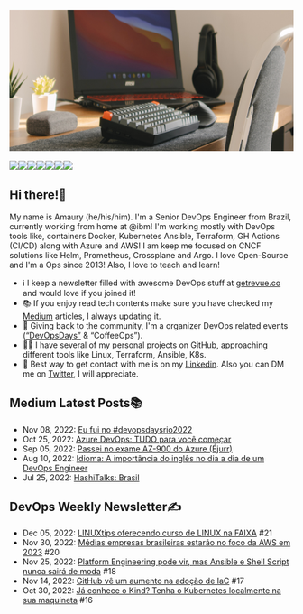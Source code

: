 <p align="">
<img src="teste2.png" alt="drawing" height="250" width="800"/>
</p>

<a href="https://amaurybsouza.github.io/portfolio/"><img src="https://img.shields.io/badge/website-000000?style=for-the-badge&logo=About.me&logoColor=white" /><a/><a 
href="https://twitter.com/amaurybsouza_"><img src="https://img.shields.io/badge/Twitter-1DA1F2?style=for-the-badge&logo=twitter&logoColor=white" /><a/><a
href="https://www.linkedin.com/in/amaurybsouza/"><img src="https://img.shields.io/badge/LinkedIn-0077B5?style=for-the-badge&logo=linkedin&logoColor=white" /><a/><a href="https://amauryborgesouza@gmail.com"><img src="https://img.shields.io/badge/Gmail-D14836?style=for-the-badge&logo=gmail&logoColor=white" /><a/><a href="https://amaurybsouza.medium.com/"><img src="https://img.shields.io/badge/medium-%2312100E.svg?&style=for-the-badge&logo=medium&logoColor=white" /><a/><a href="https://linktr.ee/amaurybsouza"><img src="https://img.shields.io/badge/linktree-1de9b6?style=for-the-badge&logo=linktree&logoColor=white" /><a/><a href="https://gitlab.com/amauryborgesouza"><img src="https://img.shields.io/badge/gitlab-%23181717.svg?style=for-the-badge&logo=gitlab&logoColor=white" /><a/>

## Hi there!👋
  
My name is Amaury (he/his/him). I'm a Senior DevOps Engineer from Brazil, currently working from home at @ibm! I'm working mostly with DevOps tools like, containers Docker, Kubernetes Ansible, Terraform, GH Actions (CI/CD) along with Azure and AWS! I am keep me focused on CNCF solutions like Helm, Prometheus, Crossplane and Argo. I love Open-Source and I'm a Ops since 2013! Also, I love to teach and learn!
  
  -  ℹ️ I keep a newsletter filled with awesome DevOps stuff at [getrevue.co](https://www.getrevue.co/profile/amaurybsouza_) and would love if you joined it!
  - 📚 If you enjoy read tech contents make sure you have checked my [Medium](https://amaurybsouza.medium.com/) articles, I always updating it.
  - 📆 Giving back to the community, I'm a organizer DevOps related events ([“DevOpsDays”](https://devopsdays.org/) & “CoffeeOps”).
  - 👨‍💻 I have several of my personal projects on GitHub, approaching different tools like Linux, Terraform, Ansible, K8s.
  - 📲 Best way to get contact with me is on my [Linkedin](https://www.linkedin.com/in/amaurybsouza/). Also you can DM me on [Twitter](https://twitter.com/amaurybsouza_), I will appreciate.
  
## Medium Latest Posts📚

- Nov 08, 2022: [Eu fui no #devopsdaysrio2022](https://amaurybsouza.medium.com/eu-fui-no-devopsdaysrio2022-329a2af38255)
- Oct 25, 2022: [Azure DevOps: TUDO para você começar](https://amaurybsouza.medium.com/azure-devops-tudo-para-voc%C3%AA-come%C3%A7ar-dbd1eff6b0d0)
- Sep 05, 2022: [Passei no exame AZ-900 do Azure (Éjurr)](https://amaurybsouza.medium.com/passei-no-exame-az-900-do-azure-%C3%A9jurr-251962848367)
- Aug 10, 2022: [Idioma: A importância do inglês no dia a dia de um DevOps Engineer](https://amaurybsouza.medium.com/idioma-a-import%C3%A2ncia-do-ingl%C3%AAs-no-dia-a-dia-de-um-devops-engineer-f94e6ab2dd0a)
- Jul 25, 2022: [HashiTalks: Brasil](https://amaurybsouza.medium.com/hashitalks-brasil-fb6a85dd22ce)
  
## DevOps Weekly Newsletter✍️

- Dec 05, 2022: [LINUXtips oferecendo curso de LINUX na FAIXA](https://www.getrevue.co/profile/amaurybsouza_/issues/linuxtips-oferecendo-curso-de-linux-na-faixa-1483202) #21
- Nov 30, 2022: [Médias empresas brasileiras estarão no foco da AWS em 2023](https://www.getrevue.co/profile/amaurybsouza_/issues/medias-empresas-brasileiras-estarao-no-foco-da-aws-em-2023-1480440) #20
- Nov 25, 2022: [Platform Engineering pode vir, mas Ansible e Shell Script nunca sairá de moda](https://www.getrevue.co/profile/amaurybsouza_/issues/platform-engineering-pode-vir-mas-ansible-e-shell-script-nunca-saira-de-moda-1459374) #18
- Nov 14, 2022: [GitHub vê um aumento na adoção de IaC](https://www.getrevue.co/profile/amaurybsouza_/issues/github-ve-um-aumento-na-adocao-de-iac-1433137) #17
- Oct 30, 2022: [Já conhece o Kind? Tenha o Kubernetes localmente na sua maquineta](https://www.getrevue.co/profile/amaurybsouza_/issues/ja-conhece-o-kind-tenha-o-kubernetes-localmente-na-sua-maquineta-1433092) #16

